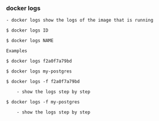 
### docker logs 

    - docker logs show the logs of the image that is running

    $ docker logs ID

    $ docker logs NAME

    Examples

    $ docker logs f2a0f7a79bd

    $ docker logs my-postgres

    $ docker logs -f f2a0f7a79bd

        - show the logs step by step

    $ docker logs -f my-postgres

        - show the logs step by step